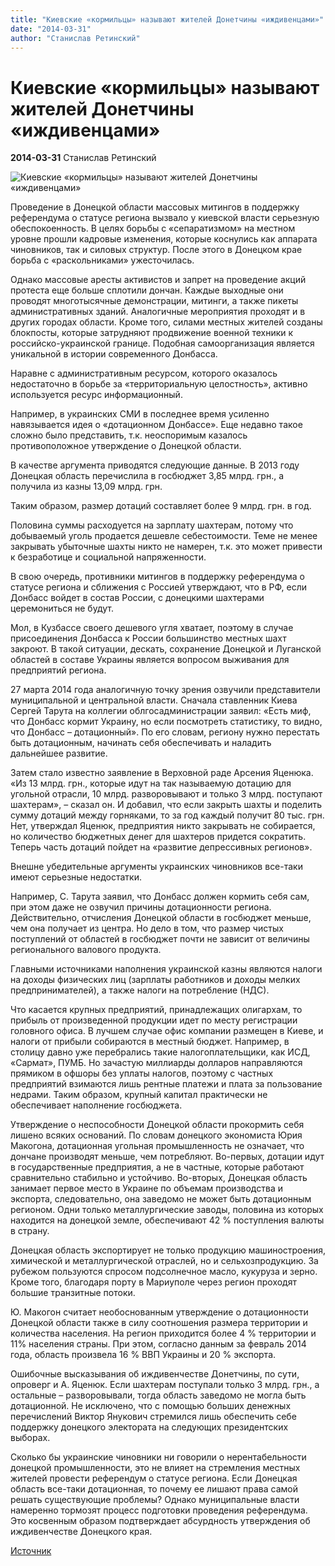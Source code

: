 ```yaml
---
title: "Киевские «кормильцы» называют жителей Донетчины «иждивенцами»"
date: "2014-03-31"
author: "Станислав Ретинский"
---
```


# Киевские «кормильцы» называют жителей Донетчины «иждивенцами»

**2014-03-31** Станислав Ретинский

![Киевские «кормильцы» называют жителей Донетчины «иждивенцами»](http://upload.wikimedia.org/wikipedia/commons/a/a9/Donetsk_dmz_3.jpg)

Проведение в Донецкой области массовых митингов в поддержку референдума о статусе региона вызвало у киевской власти серьезную обеспокоенность. В целях борьбы с «сепаратизмом» на местном уровне прошли кадровые изменения, которые коснулись как аппарата чиновников, так и силовых структур. После этого в Донецком крае борьба с «раскольниками» ужесточилась.

Однако массовые аресты активистов и запрет на проведение акций протеста еще больше сплотили дончан. Каждые выходные они проводят многотысячные демонстрации, митинги, а также пикеты административных зданий. Аналогичные мероприятия проходят и в других городах области. Кроме того, силами местных жителей созданы блокпосты, которые затрудняют продвижение военной техники к российско-украинской границе. Подобная самоорганизация является уникальной в истории современного Донбасса.

Наравне с административным ресурсом, которого оказалось недостаточно в борьбе за «территориальную целостность», активно используется ресурс информационный.

Например, в украинских СМИ в последнее время усиленно навязывается идея о «дотационном Донбассе». Еще недавно такое сложно было представить, т.к. неоспоримым казалось противоположное утверждение о Донецкой области.

В качестве аргумента приводятся следующие данные. В 2013 году Донецкая область перечислила в госбюджет 3,85 млрд. грн., а получила из казны 13,09 млрд. грн.

Таким образом, размер дотаций составляет более 9 млрд. грн. в год.

Половина суммы расходуется на зарплату шахтерам, потому что добываемый уголь продается дешевле себестоимости. Теме не менее закрывать убыточные шахты никто не намерен, т.к. это может привести к безработице и социальной напряженности.

В свою очередь, противники митингов в поддержку референдума о статусе региона и сближения с Россией утверждают, что в РФ, если Донбасс войдет в состав России, с донецкими шахтерами церемониться не будут.

Мол, в Кузбассе своего дешевого угля хватает, поэтому в случае присоединения Донбасса к России большинство местных шахт закроют. В такой ситуации, дескать, сохранение Донецкой и Луганской областей в составе Украины является вопросом выживания для предприятий региона.

27 марта 2014 года аналогичную точку зрения озвучили представители муниципальной и центральной власти. Сначала ставленник Киева Сергей Тарута на коллегии облгосадминистрации заявил: «Есть миф, что Донбасс кормит Украину, но если посмотреть статистику, то видно, что Донбасс – дотационный». По его словам, региону нужно перестать быть дотационным, начинать себя обеспечивать и наладить дальнейшее развитие.

Затем стало известно заявление в Верховной раде Арсения Яценюка. «Из 13 млрд. грн., которые идут на так называемую дотацию для угольной отрасли, 10 млрд. разворовывают и только 3 млрд. поступают шахтерам», – сказал он. И добавил, что если закрыть шахты и поделить сумму дотаций между горняками, то за год каждый получит 80 тыс. грн. Нет, утверждал Яценюк, предприятия никто закрывать не собирается, но количество бюджетных денег для шахтеров придется сократить. Теперь часть дотаций пойдет на «развитие депрессивных регионов».

Внешне убедительные аргументы украинских чиновников все-таки имеют серьезные недостатки.

Например, С. Тарута заявил, что Донбасс должен кормить себя сам, при этом даже не озвучил причины дотационности региона. Действительно, отчисления Донецкой области в госбюджет меньше, чем она получает из центра. Но дело в том, что размер чистых поступлений от областей в госбюджет почти не зависит от величины регионального валового продукта.

Главными источниками наполнения украинской казны являются налоги на доходы физических лиц (зарплаты работников и доходы мелких предпринимателей), а также налоги на потребление (НДС).

Что касается крупных предприятий, принадлежащих олигархам, то прибыль от произведенной продукции идет по месту регистрации головного офиса. В лучшем случае офис компании размещен в Киеве, и налоги от прибыли собираются в местный бюджет. Например, в столицу давно уже перебрались такие налогоплательщики, как ИСД, «Сармат», ПУМБ. Но зачастую миллиарды долларов направляются прямиком в офшоры без уплаты налогов, поэтому с частных предприятий взимаются лишь рентные платежи и плата за пользование недрами. Таким образом, крупный капитал практически не обеспечивает наполнение госбюджета.

Утверждение о неспособности Донецкой области прокормить себя лишено всяких оснований. По словам донецкого экономиста Юрия Макогона, дотационная угольная промышленность не означает, что дончане производят меньше, чем потребляют. Во-первых, дотации идут в государственные предприятия, а не в частные, которые работают сравнительно стабильно и устойчиво. Во-вторых, Донецкая область занимает первое место в Украине по объемам производства и экспорта, следовательно, она заведомо не может быть дотационным регионом. Одни только металлургические заводы, половина из которых находится на донецкой земле, обеспечивают 42 % поступления валюты в страну.

Донецкая область экспортирует не только продукцию машиностроения, химической и металлургической отраслей, но и сельхозпродукцию. За рубежом пользуются спросом подсолнечное масло, кукуруза и зерно. Кроме того, благодаря порту в Мариуполе через регион проходят большие транзитные потоки.

Ю. Макогон считает необоснованным утверждение о дотационности Донецкой области также в силу соотношения размера территории и количества населения. На регион приходится более 4 % территории и 11% населения страны. При этом, согласно данным за февраль 2014 года, область произвела 16 % ВВП Украины и 20 % экспорта.

Ошибочные высказывания об иждивенчестве Донетчины, по сути, опроверг и А. Яценюк. Если шахтерам поступали только 3 млрд. грн., а остальные – разворовывали, тогда область заведомо не могла быть дотационной. Не исключено, что с помощью больших денежных перечислений Виктор Янукович стремился лишь обеспечить себе поддержку донецкого электората на следующих президентских выборах.

Сколько бы украинские чиновники ни говорили о нерентабельности донецкой промышленности, это не влияет на стремления местных жителей провести референдум о статусе региона. Если Донецкая область все-таки дотационная, то почему ее лишают права самой решать существующие проблемы? Однако муниципальные власти намеренно тормозят процесс подготовки проведения референдума. Это косвенным образом подтверждает абсурдность утверждения об иждивенчестве Донецкого края.

[Источник](http://odnarodyna.com.ua/content/kievskie-kormilcy-nazyvayut-zhiteley-donetchiny-izhdivencami)